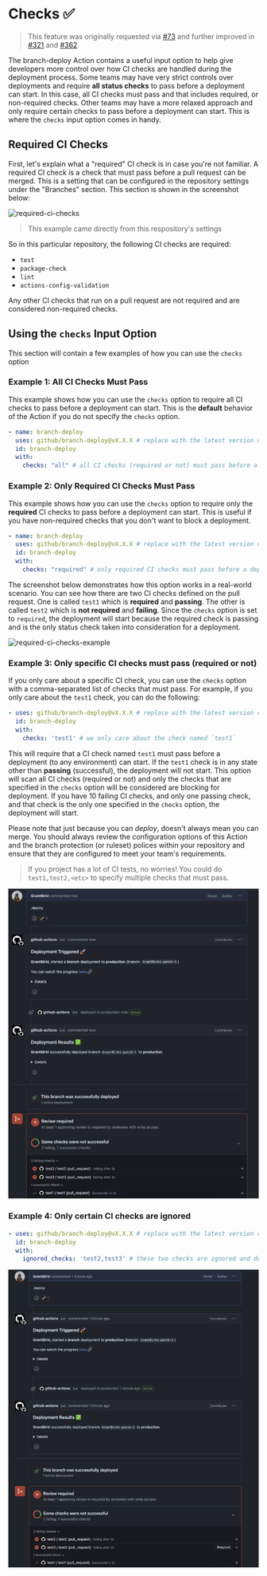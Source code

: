 # Checks ✅

> This feature was originally requested via [#73](https://github.com/github/branch-deploy/issues/73) and further improved in [#321](https://github.com/github/branch-deploy/issues/321) and [#362](https://github.com/github/branch-deploy/issues/362)

The branch-deploy Action contains a useful input option to help give developers more control over how CI checks are handled during the deployment process. Some teams may have very strict controls over deployments and require **all status checks** to pass before a deployment can start. In this case, all CI checks must pass and that includes required, or non-required checks. Other teams may have a more relaxed approach and only require certain checks to pass before a deployment can start. This is where the `checks` input option comes in handy.

## Required CI Checks

First, let's explain what a "required" CI check is in case you're not familiar. A required CI check is a check that must pass before a pull request can be merged. This is a setting that can be configured in the repository settings under the "Branches" section. This section is shown in the screenshot below:

![required-ci-checks](assets/required-ci-checks.png)

> This example came directly from this respository's settings

So in this particular repository, the following CI checks are required:

- `test`
- `package-check`
- `lint`
- `actions-config-validation`

Any other CI checks that run on a pull request are not required and are considered non-required checks.

## Using the `checks` Input Option

This section will contain a few examples of how you can use the `checks` option

### Example 1: All CI Checks Must Pass

This example shows how you can use the `checks` option to require all CI checks to pass before a deployment can start. This is the **default** behavior of the Action if you do not specify the `checks` option.

```yaml
- name: branch-deploy
  uses: github/branch-deploy@vX.X.X # replace with the latest version of this Action
  id: branch-deploy
  with:
    checks: "all" # all CI checks (required or not) must pass before a deployment can start to any environment
```

### Example 2: Only Required CI Checks Must Pass

This example shows how you can use the `checks` option to require only the **required** CI checks to pass before a deployment can start. This is useful if you have non-required checks that you don't want to block a deployment.

```yaml
- name: branch-deploy
  uses: github/branch-deploy@vX.X.X # replace with the latest version of this Action
  id: branch-deploy
  with:
    checks: "required" # only required CI checks must pass before a deployment can start to any environment
```

The screenshot below demonstrates how this option works in a real-world scenario. You can see how there are two CI checks defined on the pull request. One is called `test1` which is **required** and **passing**. The other is called `test2` which is **not required** and **failing**. Since the `checks` option is set to `required`, the deployment will start because the required check is passing and is the only status check taken into consideration for a deployment.

![required-ci-checks-example](assets/required-ci-checks-example.png)

### Example 3: Only specific CI checks must pass (required or not)

If you only care about a specific CI check, you can use the `checks` option with a comma-separated list of checks that must pass. For example, if you only care about the `test1` check, you can do the following:

```yaml
- uses: github/branch-deploy@vX.X.X # replace with the latest version of this Action
  id: branch-deploy
  with:
    checks: 'test1' # we only care about the check named `test1`
```

This will require that a CI check named `test1` must pass before a deployment (to any environment) can start. If the `test1` check is in any state other than **passing** (successful), the deployment will not start. This option will scan all CI checks (required or not) and only the checks that are specified in the `checks` option will be considered are blocking for deployment. If you have 10 failing CI checks, and only one passing check, and that check is the only one specified in the `checks` option, the deployment will start.

Please note that just because you can _deploy_, doesn't always mean you can merge. You should always review the configuration options of this Action and the branch protection (or ruleset) polices within your repository and ensure that they are configured to meet your team's requirements.

> If you project has a lot of CI tests, no worries! You could do `test1,test2,<etc>` to specify multiple checks that must pass.

![only-using-checks-for-one-ci-job.png](assets/only-using-checks-for-one-ci-job.png)

### Example 4: Only certain CI checks are ignored

```yaml
- uses: github/branch-deploy@vX.X.X # replace with the latest version of this Action
  id: branch-deploy
  with:
    ignored_checks: 'test2,test3' # these two checks are ignored and deployment will be allowed even if they are failing (and required)
```

![ignored-checks-example](assets/ignore-ci-checks.png)
